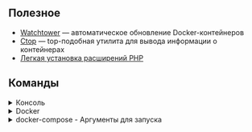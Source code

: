 ## Полезное

- [Watchtower](https://github.com/containrrr/watchtower) — автоматическое обновление Docker-контейнеров
- [Ctop](https://github.com/bcicen/ctop) — top-подобная утилита для вывода информации о контейнерах
- [Легкая установка расширений PHP](https://github.com/mlocati/docker-php-extension-installer)

## Команды

<details>
  <summary>Консоль</summary>
    [Все команды докера в оф.документации](https://docs.docker.com/engine/reference/commandline/docker/)

```shell
    docker images ##локальные образы
    docker images -q  ##вывесит образ_ид
    docker build -t hello .  ##собрать контейнер из образа
    docker ps  ##какие контейнеры запущены;
    docker ps -a  ##с учётом остановленных
    docker ps -a -q  ##вывести только ID контейнеров
    docker run имя_образа  ##запустить контейнер
    docker run --name имя_контейнера имя_образа  ##запустить и присвоить имя
    docker run -d имя_образа  ##запустить в фоне
    docker run --rm имя_образа  ##удалить контейнер по завершению
    docker run -e TZ=Europe/Moscow имя_образа  ##добавить переменную окружения
    docker run -p 8080:8080 имя_образа  ##пробросить порт 8080
    docker run -v /абс_путь_на_машине:путь_в_контейнере имя_образа  ##смонтируем папку
    docker stop  CONTAINER_ID/имя_контейнера  ##остановить контейнер
    docker kill имя_контейнера  ##убить процесс контейнера
    docker rm CONTAINER_ID/имя_контейнера  ##удалить контейнер
    docker rm $(docker ps -qa)  ##удалить все остановленные контейнеры (в Windows не работает)
    docker rmi имя_образа  ##удалить образ
    docker system prune  ##удалить, все остановленные контейнеры; все сети, которые не используются хотя бы одним
    контейнером; все висячие изображения; весь болтающийся кеш сборки
    docker logs  ##отобразить логи контейнера
    docker logs --follow контейнера  ##следить за логами работающей программы
    docker logs --details контейнера  ##больше данных
    docker exec -i -t <имя-или-id-контейнера> <команда>  ##запуск команды внутри контейнера
```

</details>

<details>
  <summary>Docker</summary>
    [Все команды докера в оф.документации](https://docs.docker.com/engine/reference/commandline/docker/)

### Директивы парсера

`# escape=\ (backslash)  ##устанавливает символ для экранирования. по умолчанию используется `\`
> Установка экранирующего символа на ` особенно полезна в Windows, где \ используется в путях файловой системы. `
> совместим с Windows PowerShell.
> В Windows лучше использовать директиву, `escape=``, чтоб иметь меньше проблем с путями в инструкциях.

### Команды
```shell
FROM ##какой образ брать за основу
LABEL ##описывает метаданные. Например - сведения о том, кто создал и поддерживает образ.
ENV ##устанавливает постоянные переменные среды.
RUN ##выполняет команду и создаёт слой образа. Используется для установки в контейнер пакетов.
COPY ##копирует в контейнер файлы и папки
ADD ##копирует файлы и папки в контейнер, может распаковывать локальные .tar-файлы.
WORKDIR ##задаёт рабочую директорию для следующей инструкции.
CMD ###описывает команду с аргументами, которую нужно выполнить когда контейнер будет запущен. В файле может присутствовать лишь одна инструкция CMD.
ARG ##задаёт переменные для передачи Docker во время сборки образа.
ENTRYPOINT ##предоставляет команду с аргументами для вызова во время выполнения контейнера. Аргументы не
переопределяются.
EXPOSE ##указывает на необходимость открыть порт.
VOLUME ##создаёт точку монтирования для работы с постоянным хранилищем.
```
</details>

<details>
  <summary>docker-compose - Аргументы для запуска</summary>

```shell
-f, --file FILE Альтернативный файл (default: docker-compose.yml)
-p, --project-name NAME ##задать имя проекта (default: directory name)
--profile NAME ##указание какие профили включить при запуске (позволяет добавлять различное
окружение) [Подробнее](https://docs.docker.com/compose/profiles/)
--verbose ##вывести больше информации при запуске
--ansi string ##когда распечатать символы управления ANSI ("never"|"always"|"auto") (default "auto")
--compatibility ##Запустить составить в режиме обратной совместимости
--env-file string ##Передать файл с другими переменными окружения
-v, --version ##версия
-H, --host HOST ##задать хост для подключения (так и не понял зачем это надо)
--skip-hostname-check ##Не проверяйте имя хоста демона против имени, указанного в клиентском сертификате
--project-directory PATH ##указать рабочую директорию (По умолчанию: Путь файла Compose)
```

</details>